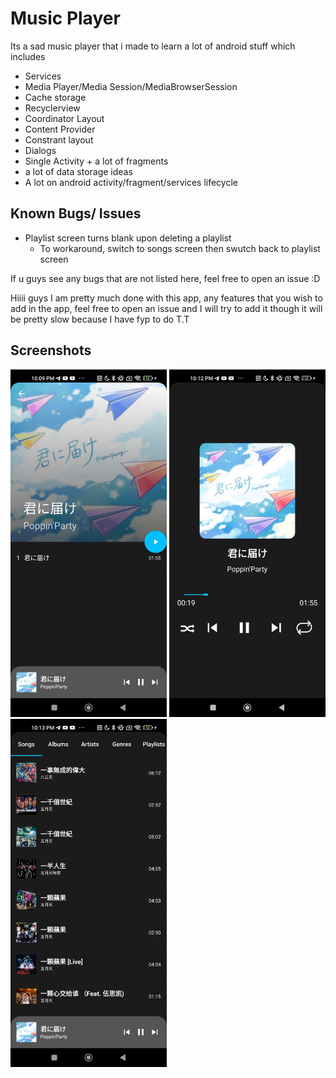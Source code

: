 # Music Player

Its a sad music player that i made to learn a lot of android stuff which includes
* Services
* Media Player/Media Session/MediaBrowserSession
* Cache storage
* Recyclerview
* Coordinator Layout
* Content Provider
* Constrant layout
* Dialogs
* Single Activity + a lot of fragments
* a lot of data storage ideas
* A lot on android activity/fragment/services lifecycle

## Known Bugs/ Issues
* Playlist screen turns blank upon deleting a playlist
  * To workaround, switch to songs screen then swutch back to playlist screen

If u guys see any bugs that are not listed here, feel free to open an issue :D

Hiiii guys I am pretty much done with this app, any features that you wish to add in the app, feel free to open an issue and I will try to add it though it will be pretty slow because I have fyp to do T.T

## Screenshots

<p float="right">
 <img src="screenshots/1.jpg" width="250" float="right"/>
 <img src="screenshots/2.jpg" width="250" float="right"/> 
 <img src="screenshots/3.jpg" width="250" float="right" />
</p>
 
